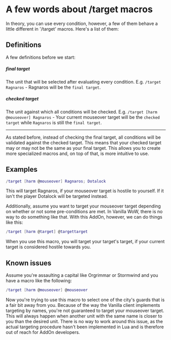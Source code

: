 # A few words about /target macros

In theory, you can use every condition, however, a few of them behave a little
different in '/target' macros. Here's a list of them:

## Definitions

A few definitions before we start:
##### final target 
The unit that will be selected after evaluating every condition. E.g.
`/target Ragnaros` - Ragnaros will be the `final target`.

##### checked target
The unit against which all conditions will be checked. E.g.
`/target [harm @mouseover] Ragnaros` - Your current mouseover target will be
the `checked target` while `Ragnaros` is still the `final target`.

----

As stated before, instead of checking the final target, all conditions will
be validated against the checked target. This means that your checked target
may or may not be the same as your final target. This allows you to create more
specialized macros and, on top of that, is more intuitive to use.

## Examples

```lua
/target [harm @mouseover] Ragnaros; Dotalock
```

This will target Ragnaros, if your mouseover target is hostile to yourself. If
it isn't the player Dotalock will be targeted instead.


Additionally, assume you want to target your mouseover target depending on
whether or not some pre-conditions are met. In Vanilla WoW, there is no way to
do something like that. With this AddOn, however, we can do things like this:

```lua
/target [harm @target] @targettarget
```

When you use this macro, you will target your target's target, if your current
target is considered hostile towards you.

## Known issues

Assume you're assaulting a capital like Orgrimmar or Stormwind and you have a
macro like the following:

```lua
/target [harm @mouseover] @mouseover
```

Now you're trying to use this macro to select one of the city's guards that is
a fair bit away from you. Because of the way the Vanilla client implements
targeting by names, you're not guaranteed to target your mouseover target. This
will always happen when another unit with the same name is closer to you than
the desired unit. There is no way to work around this issue, as the actual
targeting procedure hasn't been implemented in Lua and is therefore out of
reach for AddOn developers.
